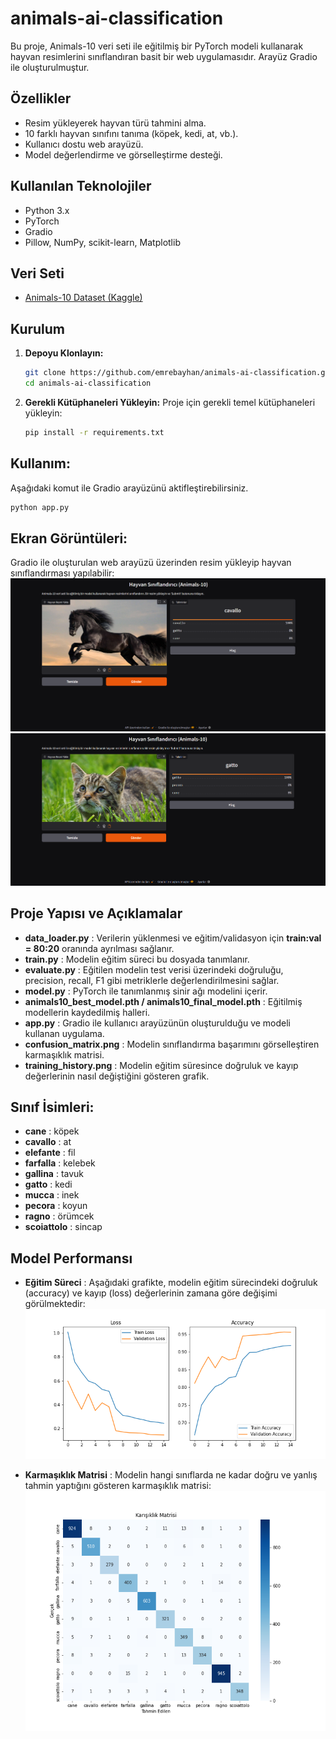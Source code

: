 # animals-ai-classification

Bu proje, Animals-10 veri seti ile eğitilmiş bir PyTorch modeli kullanarak hayvan resimlerini sınıflandıran basit bir web uygulamasıdır. Arayüz Gradio ile oluşturulmuştur.

## Özellikler

-   Resim yükleyerek hayvan türü tahmini alma.
-   10 farklı hayvan sınıfını tanıma (köpek, kedi, at, vb.).
-   Kullanıcı dostu web arayüzü.
-   Model değerlendirme ve görselleştirme desteği.

## Kullanılan Teknolojiler

-   Python 3.x  
-   PyTorch  
-   Gradio  
-   Pillow, NumPy, scikit-learn, Matplotlib  

## Veri Seti

-   [Animals-10 Dataset (Kaggle)](https://www.kaggle.com/datasets/alessiocorrado99/animals10)

## Kurulum

1.  **Depoyu Klonlayın:**
    ```bash
    git clone https://github.com/emrebayhan/animals-ai-classification.git
    cd animals-ai-classification
    ```

2.  **Gerekli Kütüphaneleri Yükleyin:**
    Proje için gerekli temel kütüphaneleri yükleyin:
    ```bash
    pip install -r requirements.txt
    ```

## Kullanım:
Aşağıdaki komut ile Gradio arayüzünü aktifleştirebilirsiniz.
```bash
python app.py
```

## Ekran Görüntüleri:
Gradio ile oluşturulan web arayüzü üzerinden resim yükleyip hayvan sınıflandırması yapılabilir:
![At tanıma örneği](screen1.PNG)
![Kedi tanıma örneği](screen2.PNG)

## Proje Yapısı ve Açıklamalar

-  **data_loader.py** : Verilerin yüklenmesi ve eğitim/validasyon için **train:val = 80:20** oranında ayrılması sağlanır.
-  **train.py** : Modelin eğitim süreci bu dosyada tanımlanır.
-  **evaluate.py** : Eğitilen modelin test verisi üzerindeki doğruluğu, precision, recall, F1 gibi metriklerle değerlendirilmesini sağlar.
-  **model.py** : PyTorch ile tanımlanmış sinir ağı modelini içerir.
-  **animals10_best_model.pth / animals10_final_model.pth** : Eğitilmiş modellerin kaydedilmiş halleri.
-  **app.py** : Gradio ile kullanıcı arayüzünün oluşturulduğu ve modeli kullanan uygulama.
-  **confusion_matrix.png** : Modelin sınıflandırma başarımını görselleştiren karmaşıklık matrisi.
-  **training_history.png** : Modelin eğitim süresince doğruluk ve kayıp değerlerinin nasıl değiştiğini gösteren grafik.

## Sınıf İsimleri:
- **cane** : köpek
- **cavallo** : at
- **elefante** : fil
- **farfalla** : kelebek
- **gallina** : tavuk
- **gatto** : kedi
- **mucca** : inek
- **pecora** : koyun
- **ragno** : örümcek
- **scoiattolo** : sincap

## Model Performansı

-  **Eğitim Süreci** : Aşağıdaki grafikte, modelin eğitim sürecindeki doğruluk (accuracy) ve kayıp (loss) değerlerinin zamana göre değişimi görülmektedir:
![Eğitim geçmişi](training_history.png)

-  **Karmaşıklık Matrisi** : Modelin hangi sınıflarda ne kadar doğru ve yanlış tahmin yaptığını gösteren karmaşıklık matrisi:
![Karmaşıklık matrisi](confusion_matrix.png)
